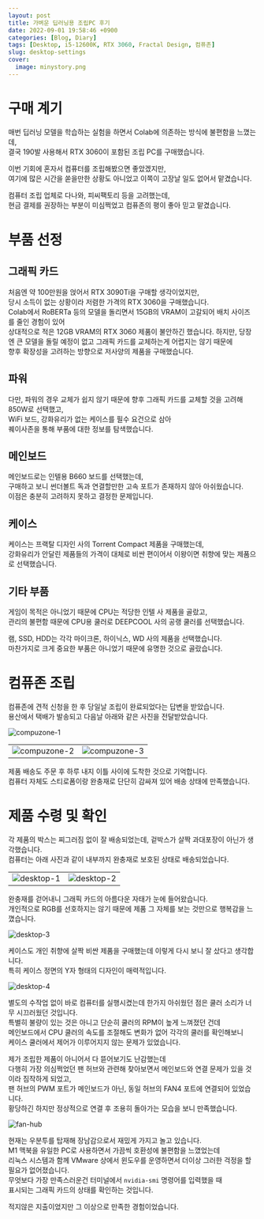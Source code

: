```yaml
---
layout: post
title: 가벼운 딥러닝용 조립PC 후기
date: 2022-09-01 19:58:46 +0900
categories: [Blog, Diary]
tags: [Desktop, i5-12600K, RTX 3060, Fractal Design, 컴퓨존]
slug: desktop-settings
cover:
  image: minystory.png
---
```


# 구매 계기

매번 딥러닝 모델을 학습하는 실험을 하면서 Colab에 의존하는 방식에 불편함을 느꼈는데,   
결국 190발 사용해서 RTX 3060이 포함된 조립 PC를 구매했습니다.

이번 기회에 혼자서 컴퓨터를 조립해봤으면 좋았겠지만,   
여기에 많은 시간을 쏟을만한 상황도 아니었고 이쪽이 고장날 일도 없어서 맡겼습니다.

컴퓨터 조립 업체로 다나와, 피씨팩토리 등을 고려했는데,   
현금 결제를 권장하는 부분이 미심쩍었고 컴퓨존의 평이 좋아 믿고 맡겼습니다.

# 부품 선정

## 그래픽 카드

처음엔 약 100만원을 얹어서 RTX 3090Ti을 구매할 생각이었지만,   
당시 소득이 없는 상황이라 저렴한 가격의 RTX 3060을 구매했습니다.   
Colab에서 RoBERTa 등의 모델을 돌리면서 15GB의 VRAM이 고갈되어 배치 사이즈를 줄인 경험이 있어   
상대적으로 적은 12GB VRAM의 RTX 3060 제품이 불안하긴 했습니다.
하지만, 당장엔 큰 모델을 돌릴 예정이 없고 그래픽 카드를 교체하는게 어렵지는 않기 때문에   
향후 확장성을 고려하는 방향으로 저사양의 제품을 구매했습니다.

## 파워

다만, 파워의 경우 교체가 쉽지 않기 때문에 향후 그래픽 카드를 교체할 것을 고려해 850W로 선택했고,   
WiFi 보드, 강화유리가 없는 케이스를 필수 요건으로 삼아   
퀘이사존을 통해 부품에 대한 정보를 탐색했습니다.

## 메인보드

메인보드로는 인텔용 B660 보드를 선택했는데,   
구매하고 보니 썬더볼트 독과 연결할만한 고속 포트가 존재하지 않아 아쉬웠습니다.   
이점은 충분히 고려하지 못하고 결정한 문제입니다.

## 케이스

케이스는 프랙탈 디자인 사의 Torrent Compact 제품을 구매했는데,   
강화유리가 안달린 제품들의 가격이 대체로 비싼 편이어서 이왕이면 취향에 맞는 제품으로 선택했습니다.   

## 기타 부품

게임이 목적은 아니었기 때문에 CPU는 적당한 인텔 사 제품을 골랐고,   
관리의 불편함 때문에 CPU용 쿨러로 DEEPCOOL 사의 공랭 쿨러를 선택했습니다.

램, SSD, HDD는 각각 마이크론, 하이닉스, WD 사의 제품을 선택했습니다.   
마찬가지로 크게 중요한 부품은 아니었기 때문에 유명한 것으로 골랐습니다.

# 컴퓨존 조립

컴퓨존에 견적 신청을 한 후 당일날 조립이 완료되었다는 답변을 받았습니다.   
용산에서 택배가 발송되고 다음날 아래와 같은 사진을 전달받았습니다.

![compuzone-1](https://github.com/minyeamer/til/blob/main/.media/activities/blog/desktop-settings/compuzone-1.png?raw=true)

|||
|:-:|:-:|
|![compuzone-2](https://github.com/minyeamer/til/blob/main/.media/activities/blog/desktop-settings/compuzone-2.png?raw=true)|![compuzone-3](https://github.com/minyeamer/til/blob/main/.media/activities/blog/desktop-settings/compuzone-3.png?raw=true)|

제품 배송도 주문 후 하루 내지 이틀 사이에 도착한 것으로 기억합니다.   
컴퓨터 자체도 스티로폼이랑 완충재로 단단히 감싸져 있어 배송 상태에 만족했습니다.

# 제품 수령 및 확인

각 제품의 박스는 찌그러짐 없이 잘 배송되었는데, 겉박스가 살짝 과대포장이 아닌가 생각했습니다.   
컴퓨터는 아래 사진과 같이 내부까지 완충재로 보호된 상태로 배송되었습니다.

|||
|:-:|:-:|
|![desktop-1](https://github.com/minyeamer/til/blob/main/.media/activities/blog/desktop-settings/desktop-1.png?raw=true)|![desktop-2](https://github.com/minyeamer/til/blob/main/.media/activities/blog/desktop-settings/desktop-2.png?raw=true)|

완충재를 걷어내니 그래픽 카드의 아름다운 자태가 눈에 들어왔습니다.   
개인적으로 RGB를 선호하지는 않기 때문에 제품 그 자체를 보는 것만으로 행복감을 느꼈습니다.

![desktop-3](https://github.com/minyeamer/til/blob/main/.media/activities/blog/desktop-settings/desktop-3.png?raw=true)

케이스도 개인 취향에 살짝 비싼 제품을 구매했는데 이렇게 다시 보니 잘 샀다고 생각합니다.   
특히 케이스 정면의 Y자 형태의 디자인이 매력적입니다.

![desktop-4](https://github.com/minyeamer/til/blob/main/.media/activities/blog/desktop-settings/desktop-4.png?raw=true)

별도의 수작업 없이 바로 컴퓨터를 실행시켰는데 한가지 아쉬웠던 점은 쿨러 소리가 너무 시끄러웠던 것입니다.   
특별히 불량이 있는 것은 아니고 단순히 쿨러의 RPM이 높게 느껴졌던 건데   
메인보드에서 CPU 쿨러의 속도를 조절해도 변화가 없어 각각의 쿨러를 확인해보니   
케이스 쿨러에서 제어가 이루어지지 않는 문제가 있었습니다.

제가 조립한 제품이 아니어서 다 뜯어보기도 난감했는데   
다행히 가장 의심쩍었던 팬 허브와 관련해 찾아보면서 메인보드와 연결 문제가 있을 것이라 짐작하게 되었고,   
팬 허브의 PWM 포트가 메인보드가 아닌, 동일 허브의 FAN4 포트에 연결되어 있었습니다.   
황당하긴 하지만 정상적으로 연결 후 조용히 돌아가는 모습을 보니 만족했습니다.

![fan-hub](https://github.com/minyeamer/til/blob/main/.media/activities/blog/desktop-settings/fan-hub.png?raw=true)

현재는 우분투를 탑재해 장남감으로서 재밌게 가지고 놀고 있습니다.   
M1 맥북을 유일한 PC로 사용하면서 가끔씩 호환성에 불편함을 느꼈었는데   
리눅스 시스템과 함께 VMware 상에서 윈도우를 운영하면서 더이상 그러한 걱정을 할 필요가 없어졌습니다.   
무엇보다 가장 만족스러운건 터미널에서 `nvidia-smi` 명령어를 입력했을 때   
표시되는 그래픽 카드의 상태를 확인하는 것입니다.

적지않은 지출이었지만 그 이상으로 만족한 경험이었습니다.
